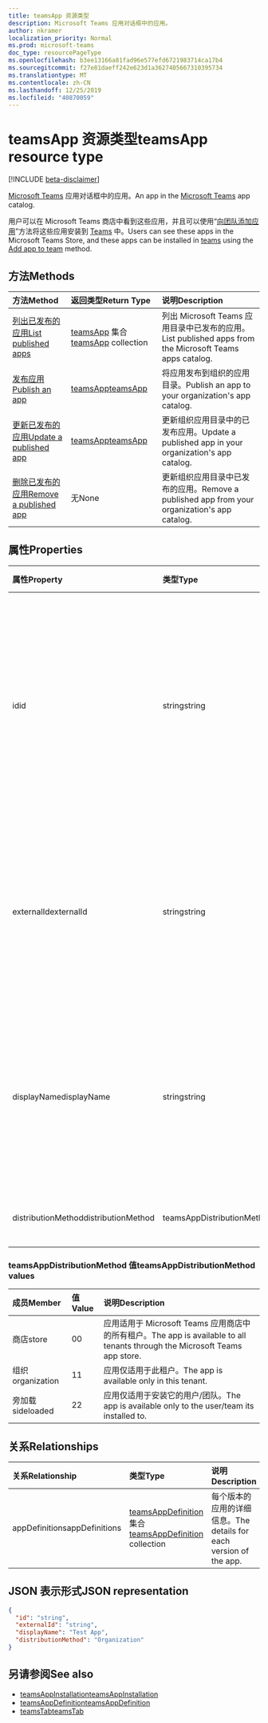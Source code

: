 ```yaml
---
title: teamsApp 资源类型
description: Microsoft Teams 应用对话框中的应用。
author: nkramer
localization_priority: Normal
ms.prod: microsoft-teams
doc_type: resourcePageType
ms.openlocfilehash: b3ee13166a81fad96e577efd6721983714ca17b4
ms.sourcegitcommit: f27e81daeff242e623d1a3627405667310395734
ms.translationtype: MT
ms.contentlocale: zh-CN
ms.lasthandoff: 12/25/2019
ms.locfileid: "40870059"
---
```

# <a name="teamsapp-resource-type"></a><span data-ttu-id="3589f-103">teamsApp 资源类型</span><span class="sxs-lookup"><span data-stu-id="3589f-103">teamsApp resource type</span></span>

[!INCLUDE [beta-disclaimer](../../includes/beta-disclaimer.md)]

<span data-ttu-id="3589f-104">[Microsoft Teams](teams-api-overview.md) 应用对话框中的应用。</span><span class="sxs-lookup"><span data-stu-id="3589f-104">An app in the [Microsoft Teams](teams-api-overview.md) app catalog.</span></span>

<span data-ttu-id="3589f-105">用户可以在 Microsoft Teams 商店中看到这些应用，并且可以使用“[向团队添加应用](../api/teamsappinstallation-add.md)”方法将这些应用安装到 [Teams](team.md) 中。</span><span class="sxs-lookup"><span data-stu-id="3589f-105">Users can see these apps in the Microsoft Teams Store, and these apps can be installed in [teams](team.md) using the [Add app to team](../api/teamsappinstallation-add.md) method.</span></span>

## <a name="methods"></a><span data-ttu-id="3589f-106">方法</span><span class="sxs-lookup"><span data-stu-id="3589f-106">Methods</span></span>

| <span data-ttu-id="3589f-107">方法</span><span class="sxs-lookup"><span data-stu-id="3589f-107">Method</span></span>       | <span data-ttu-id="3589f-108">返回类型</span><span class="sxs-lookup"><span data-stu-id="3589f-108">Return Type</span></span>  |<span data-ttu-id="3589f-109">说明</span><span class="sxs-lookup"><span data-stu-id="3589f-109">Description</span></span>|
|:---------------|:--------|:----------|
|[<span data-ttu-id="3589f-110">列出已发布的应用</span><span class="sxs-lookup"><span data-stu-id="3589f-110">List published apps</span></span>](../api/teamsapp-list.md) | <span data-ttu-id="3589f-111">[teamsApp](teamsapp.md) 集合</span><span class="sxs-lookup"><span data-stu-id="3589f-111">[teamsApp](teamsapp.md) collection</span></span> | <span data-ttu-id="3589f-112">列出 Microsoft Teams 应用目录中已发布的应用。</span><span class="sxs-lookup"><span data-stu-id="3589f-112">List published apps from the Microsoft Teams apps catalog.</span></span>|
|[<span data-ttu-id="3589f-113">发布应用</span><span class="sxs-lookup"><span data-stu-id="3589f-113">Publish an app</span></span>](../api/teamsapp-publish.md) | [<span data-ttu-id="3589f-114">teamsApp</span><span class="sxs-lookup"><span data-stu-id="3589f-114">teamsApp</span></span>](teamsapp.md) | <span data-ttu-id="3589f-115">将应用发布到组织的应用目录。</span><span class="sxs-lookup"><span data-stu-id="3589f-115">Publish an app to your organization's app catalog.</span></span>|
|[<span data-ttu-id="3589f-116">更新已发布的应用</span><span class="sxs-lookup"><span data-stu-id="3589f-116">Update a published app</span></span>](../api/teamsapp-update.md) | [<span data-ttu-id="3589f-117">teamsApp</span><span class="sxs-lookup"><span data-stu-id="3589f-117">teamsApp</span></span>](teamsapp.md) | <span data-ttu-id="3589f-118">更新组织应用目录中的已发布应用。</span><span class="sxs-lookup"><span data-stu-id="3589f-118">Update a published app in your organization's app catalog.</span></span>|
|[<span data-ttu-id="3589f-119">删除已发布的应用</span><span class="sxs-lookup"><span data-stu-id="3589f-119">Remove a published app</span></span>](../api/teamsapp-delete.md) | <span data-ttu-id="3589f-120">无</span><span class="sxs-lookup"><span data-stu-id="3589f-120">None</span></span> | <span data-ttu-id="3589f-121">更新组织应用目录中已发布的应用。</span><span class="sxs-lookup"><span data-stu-id="3589f-121">Remove a published app from your organization's app catalog.</span></span>|

## <a name="properties"></a><span data-ttu-id="3589f-122">属性</span><span class="sxs-lookup"><span data-stu-id="3589f-122">Properties</span></span>

| <span data-ttu-id="3589f-123">属性</span><span class="sxs-lookup"><span data-stu-id="3589f-123">Property</span></span>            | <span data-ttu-id="3589f-124">类型</span><span class="sxs-lookup"><span data-stu-id="3589f-124">Type</span></span>     | <span data-ttu-id="3589f-125">说明</span><span class="sxs-lookup"><span data-stu-id="3589f-125">Description</span></span> |
|:------------------- |:-------- |:----------- |
| <span data-ttu-id="3589f-126">id</span><span class="sxs-lookup"><span data-stu-id="3589f-126">id</span></span>                  | <span data-ttu-id="3589f-127">string</span><span class="sxs-lookup"><span data-stu-id="3589f-127">string</span></span>   | <span data-ttu-id="3589f-128">目录应用生成的应用 ID（不同于开发人员在 [Microsoft Teams 应用压缩包](/microsoftteams/platform/concepts/apps/apps-package)中提供的 ID）。</span><span class="sxs-lookup"><span data-stu-id="3589f-128">The catalog app's generated app ID (different from the developer-provided ID in the [Microsoft Teams zip app package](/microsoftteams/platform/concepts/apps/apps-package).</span></span> |
| <span data-ttu-id="3589f-129">externalId</span><span class="sxs-lookup"><span data-stu-id="3589f-129">externalId</span></span>          | <span data-ttu-id="3589f-130">string</span><span class="sxs-lookup"><span data-stu-id="3589f-130">string</span></span>   | <span data-ttu-id="3589f-131">应用开发人员在 [Microsoft Teams 应用压缩包](/microsoftteams/platform/concepts/apps/apps-package)中提供的目录 ID。</span><span class="sxs-lookup"><span data-stu-id="3589f-131">The ID of the catalog provided by the app developer in the [Microsoft Teams zip app package](/microsoftteams/platform/concepts/apps/apps-package).</span></span> |
| <span data-ttu-id="3589f-132">displayName</span><span class="sxs-lookup"><span data-stu-id="3589f-132">displayName</span></span>                | <span data-ttu-id="3589f-133">string</span><span class="sxs-lookup"><span data-stu-id="3589f-133">string</span></span>   | <span data-ttu-id="3589f-134">应用开发人员在 [Microsoft Teams 应用压缩包](/microsoftteams/platform/concepts/apps/apps-package)中提供的目录名称。</span><span class="sxs-lookup"><span data-stu-id="3589f-134">The name of the catalog app provided by the app developer in the [Microsoft Teams zip app package](/microsoftteams/platform/concepts/apps/apps-package).</span></span> |
| <span data-ttu-id="3589f-135">distributionMethod</span><span class="sxs-lookup"><span data-stu-id="3589f-135">distributionMethod</span></span>  | <span data-ttu-id="3589f-136">teamsAppDistributionMethod</span><span class="sxs-lookup"><span data-stu-id="3589f-136">teamsAppDistributionMethod</span></span>     | <span data-ttu-id="3589f-137">应用的分配方法。</span><span class="sxs-lookup"><span data-stu-id="3589f-137">The method of distribution for the app.</span></span> |

### <a name="teamsappdistributionmethod-values"></a><span data-ttu-id="3589f-138">teamsAppDistributionMethod 值</span><span class="sxs-lookup"><span data-stu-id="3589f-138">teamsAppDistributionMethod values</span></span>

|<span data-ttu-id="3589f-139">成员</span><span class="sxs-lookup"><span data-stu-id="3589f-139">Member</span></span>|<span data-ttu-id="3589f-140">值</span><span class="sxs-lookup"><span data-stu-id="3589f-140">Value</span></span>|<span data-ttu-id="3589f-141">说明</span><span class="sxs-lookup"><span data-stu-id="3589f-141">Description</span></span>|
|:---|:---|:---|
|<span data-ttu-id="3589f-142">商店</span><span class="sxs-lookup"><span data-stu-id="3589f-142">store</span></span>|<span data-ttu-id="3589f-143">0</span><span class="sxs-lookup"><span data-stu-id="3589f-143">0</span></span>| <span data-ttu-id="3589f-144">应用适用于 Microsoft Teams 应用商店中的所有租户。</span><span class="sxs-lookup"><span data-stu-id="3589f-144">The app is available to all tenants through the Microsoft Teams app store.</span></span>|
|<span data-ttu-id="3589f-145">组织</span><span class="sxs-lookup"><span data-stu-id="3589f-145">organization</span></span>|<span data-ttu-id="3589f-146">1</span><span class="sxs-lookup"><span data-stu-id="3589f-146">1</span></span>|<span data-ttu-id="3589f-147">应用仅适用于此租户。</span><span class="sxs-lookup"><span data-stu-id="3589f-147">The app is available only in this tenant.</span></span>|
|<span data-ttu-id="3589f-148">旁加载</span><span class="sxs-lookup"><span data-stu-id="3589f-148">sideloaded</span></span>|<span data-ttu-id="3589f-149">2</span><span class="sxs-lookup"><span data-stu-id="3589f-149">2</span></span>|<span data-ttu-id="3589f-150">应用仅适用于安装它的用户/团队。</span><span class="sxs-lookup"><span data-stu-id="3589f-150">The app is available only to the user/team its installed to.</span></span>|

## <a name="relationships"></a><span data-ttu-id="3589f-151">关系</span><span class="sxs-lookup"><span data-stu-id="3589f-151">Relationships</span></span>

| <span data-ttu-id="3589f-152">关系</span><span class="sxs-lookup"><span data-stu-id="3589f-152">Relationship</span></span> | <span data-ttu-id="3589f-153">类型</span><span class="sxs-lookup"><span data-stu-id="3589f-153">Type</span></span>   | <span data-ttu-id="3589f-154">说明</span><span class="sxs-lookup"><span data-stu-id="3589f-154">Description</span></span> |
|:---------------|:--------|:----------|
|<span data-ttu-id="3589f-155">appDefinitions</span><span class="sxs-lookup"><span data-stu-id="3589f-155">appDefinitions</span></span>|<span data-ttu-id="3589f-156">[teamsAppDefinition](teamsappdefinition.md) 集合</span><span class="sxs-lookup"><span data-stu-id="3589f-156">[teamsAppDefinition](teamsappdefinition.md) collection</span></span>| <span data-ttu-id="3589f-157">每个版本的应用的详细信息。</span><span class="sxs-lookup"><span data-stu-id="3589f-157">The details for each version of the app.</span></span> |

## <a name="json-representation"></a><span data-ttu-id="3589f-158">JSON 表示形式</span><span class="sxs-lookup"><span data-stu-id="3589f-158">JSON representation</span></span>

<!-- {
  "blockType": "resource",
  "@odata.type": "microsoft.graph.teamsApp",
  "baseType": "microsoft.graph.entity"
}-->

```json
{
  "id": "string",
  "externalId": "string",
  "displayName": "Test App",
  "distributionMethod": "Organization"
}
```

## <a name="see-also"></a><span data-ttu-id="3589f-159">另请参阅</span><span class="sxs-lookup"><span data-stu-id="3589f-159">See also</span></span>

- [<span data-ttu-id="3589f-160">teamsAppInstallation</span><span class="sxs-lookup"><span data-stu-id="3589f-160">teamsAppInstallation</span></span>](teamsappinstallation.md)
- [<span data-ttu-id="3589f-161">teamsAppDefinition</span><span class="sxs-lookup"><span data-stu-id="3589f-161">teamsAppDefinition</span></span>](teamsappdefinition.md)
- [<span data-ttu-id="3589f-162">teamsTab</span><span class="sxs-lookup"><span data-stu-id="3589f-162">teamsTab</span></span>](../resources/teamstab.md)

<!-- uuid: 8fcb5dbc-d5aa-4681-8e31-b001d5168d79
2015-10-25 14:57:30 UTC -->
<!--
{
  "type": "#page.annotation",
  "description": "teamsApp resource",
  "keywords": "",
  "section": "documentation",
  "tocPath": "",
  "suppressions": []
}
-->

